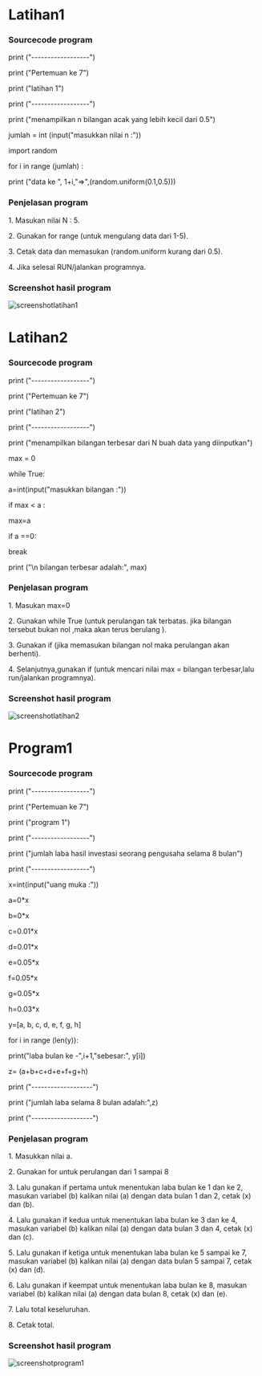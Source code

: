 # Latihan1
### Sourcecode program
<p> print ("------------------")
<p> print ("Pertemuan ke 7")
<p> print ("latihan 1")
<p> print ("------------------")

<p> print ("menampilkan n bilangan acak yang lebih kecil dari 0.5")

<p> jumlah = int (input("masukkan nilai n :"))
<p> import random
<p> for i in range (jumlah) :

<p>    print ("data ke ", 1+i,"=>",(random.uniform(0.1,0.5))) 

<p>
  
### Penjelasan program
  
<p> 
<p> 1. Masukan nilai N : 5.
<p> 2. Gunakan for range (untuk mengulang data dari 1-5).
<p> 3. Cetak data dan memasukan (random.uniform kurang dari 0.5).
<p> 4. Jika selesai RUN/jalankan programnya.

<p>
  
### Screenshot hasil program
  
<p>
  
![screenshotlatihan1](https://user-images.githubusercontent.com/92582081/141266498-08c08f71-fb50-4a5a-813e-59f520aae651.PNG)

  
  
# Latihan2
### Sourcecode program
<p> print ("------------------")
<p> print ("Pertemuan ke 7")
<p> print ("latihan 2")
<p> print ("------------------")

<p> print ("menampilkan bilangan terbesar dari N buah data yang diinputkan")

<p> max = 0
<p> while True:
<p>    a=int(input("masukkan bilangan :"))
<p>    if max < a :
<p>        max=a
<p>    if a ==0:
<p>        break
<p>print ("\n bilangan terbesar adalah:", max)

<p>

### Penjelasan program

<p> 1. Masukan max=0
<p> 2. Gunakan while True (untuk perulangan tak terbatas. jika bilangan tersebut bukan nol ,maka akan terus berulang ).
<p> 3. Gunakan if (jika memasukan bilangan nol maka perulangan akan berhenti).
<p> 4. Selanjutnya,gunakan if (untuk mencari nilai max = bilangan terbesar,lalu run/jalankan programnya).

<p>
  
### Screenshot hasil program

<p>
  
![screenshotlatihan2](https://user-images.githubusercontent.com/92582081/141602274-9e2bd6d4-53ba-454e-b89a-8860bcdb0c37.PNG)

<p>

# Program1
### Sourcecode program
<p> print ("------------------")
<p> print ("Pertemuan ke 7")
<p> print ("program 1")
<p> print ("------------------")

<p> print ("jumlah laba hasil investasi seorang pengusaha selama 8 bulan")
<p> print ("------------------")
<p> x=int(input("uang muka :"))

<p> a=0*x 
<p> b=0*x
<p> c=0.01*x
<p> d=0.01*x 
<p> e=0.05*x 
<p> f=0.05*x 
<p> g=0.05*x 
<p> h=0.03*x

<p> y=[a, b, c, d, e, f, g, h]
<p> for i in range (len(y)):
<p>    print("laba bulan ke -",i+1,"sebesar:", y[i])
<p> z= (a+b+c+d+e+f+g+h)
<p> print ("-------------------")
<p> print ("jumlah laba selama 8 bulan adalah:",z)
<p> print ("-------------------")

<p>
  
### Penjelasan program

<p> 1. Masukkan nilai a.
<p> 2. Gunakan for untuk perulangan dari 1 sampai 8
<p> 3. Lalu gunakan if pertama untuk menentukan laba bulan ke 1 dan ke 2, masukan variabel (b) kalikan nilai (a) dengan data bulan 1 dan 2, cetak (x) dan (b).
<p> 4. Lalu gunakan if kedua untuk menentukan laba bulan ke 3 dan ke 4, masukan variabel (b) kalikan nilai (a) dengan data bulan 3 dan 4, cetak (x) dan (c).
<p> 5. Lalu gunakan if ketiga untuk menentukan laba bulan ke 5 sampai ke 7, masukan variabel (b) kalikan nilai (a) dengan data bulan 5 sampai 7, cetak (x) dan (d).
<p> 6. Lalu gunakan if keempat untuk menentukan laba bulan ke 8, masukan variabel (b) kalikan nilai (a) dengan data bulan 8, cetak (x) dan (e).
<p> 7. Lalu total keseluruhan.
<p> 8. Cetak total.

<p>

### Screenshot hasil program

<P>
  
![screenshotprogram1](https://user-images.githubusercontent.com/92582081/141602338-ea8198a8-856e-4aa1-be8d-5a41bec13324.PNG)
